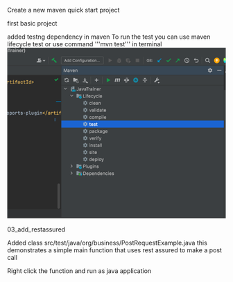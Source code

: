 
Create a new maven quick start project

first basic project


added testng dependency in maven
To run the test you can use maven lifecycle test or use command
  '''mvn test'''
in terminal 
![img.png](img.png)

03_add_restassured

Added class src/test/java/org/business/PostRequestExample.java
this demonstrates a simple main function
that uses rest assured to make a post call 

Right click the function and run as java application 